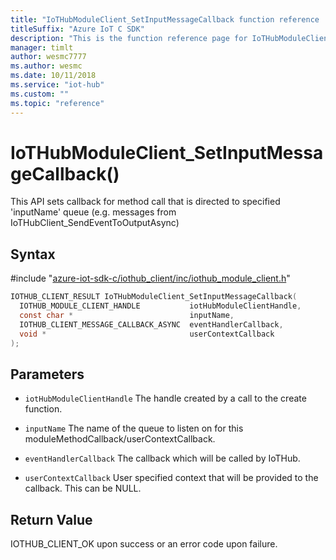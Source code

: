 ```yaml
---                             
title: "IoTHubModuleClient_SetInputMessageCallback function reference | Microsoft Docs" 
titleSuffix: "Azure IoT C SDK"            
description: "This is the function reference page for IoTHubModuleClient_SetInputMessageCallback() in the Azure IoT C SDK. This SDK is used with the Azure IoT Hub and Azure IoT Hub Device Provisioning Service"            
manager: timlt                 
author: wesmc7777              
ms.author: wesmc               
ms.date: 10/11/2018                    
ms.service: "iot-hub"             
ms.custom: ""                
ms.topic: "reference"        
---                            
```


# IoTHubModuleClient_SetInputMessageCallback()

This API sets callback for method call that is directed to specified 'inputName' queue (e.g. messages from IoTHubClient_SendEventToOutputAsync)

## Syntax

\#include "[azure-iot-sdk-c/iothub_client/inc/iothub_module_client.h](../iothub-module-client-h.md)"  
```C
IOTHUB_CLIENT_RESULT IoTHubModuleClient_SetInputMessageCallback(
  IOTHUB_MODULE_CLIENT_HANDLE           iotHubModuleClientHandle,
  const char *                          inputName,
  IOTHUB_CLIENT_MESSAGE_CALLBACK_ASYNC  eventHandlerCallback,
  void *                                userContextCallback
);
```

## Parameters
* `iotHubModuleClientHandle` The handle created by a call to the create function. 

* `inputName` The name of the queue to listen on for this moduleMethodCallback/userContextCallback. 

* `eventHandlerCallback` The callback which will be called by IoTHub. 

* `userContextCallback` User specified context that will be provided to the callback. This can be NULL.

## Return Value
IOTHUB_CLIENT_OK upon success or an error code upon failure.

